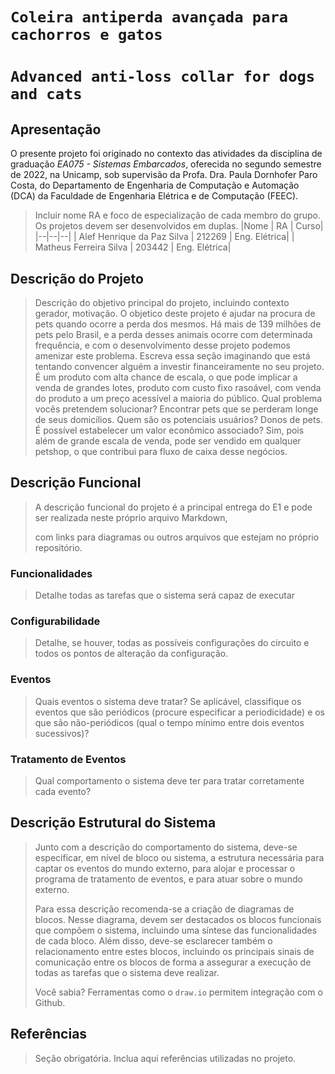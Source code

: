 # `Coleira antiperda avançada para cachorros e gatos`
# `Advanced anti-loss collar for dogs and cats`

## Apresentação

O presente projeto foi originado no contexto das atividades da disciplina de graduação *EA075 - Sistemas Embarcados*, 
oferecida no segundo semestre de 2022, na Unicamp, sob supervisão da Profa. Dra. Paula Dornhofer Paro Costa, do Departamento de Engenharia de Computação e Automação (DCA) da Faculdade de Engenharia Elétrica e de Computação (FEEC).

> Incluir nome RA e foco de especialização de cada membro do grupo. Os projetos devem ser desenvolvidos em duplas.
> |Nome  | RA | Curso|
> |--|--|--|
> | Alef Henrique da Paz Silva  | 212269  | Eng. Elétrica|
> | Matheus Ferreira Silva  | 203442  | Eng. Elétrica|


## Descrição do Projeto
> Descrição do objetivo principal do projeto, incluindo contexto gerador, motivação.
> O objetico deste projeto é ajudar na procura de pets quando ocorre a perda dos mesmos. Há mais de 139 milhões de pets pelo Brasil, e a perda desses animais ocorre com determinada frequência, e com o desenvolvimento desse projeto podemos amenizar este problema.
> Escreva essa seção imaginando que está tentando convencer alguém a investir financeiramente no seu projeto.
> É um produto com alta chance de escala, o que pode implicar a venda de grandes lotes, produto com custo fixo rasoável, com venda do produto a um preço acessível a maioria do público.
> Qual problema vocês pretendem solucionar?
> Encontrar pets que se perderam longe de seus domicílios.
> Quem são os potenciais usuários?
> Donos de pets.
> É possível estabelecer um valor econômico associado?
> Sim, pois além de grande escala de venda, pode ser vendido em qualquer petshop, o que contribui para fluxo de caixa desse negócios.


## Descrição Funcional
> A descrição funcional do projeto é a principal entrega do E1 e pode ser realizada neste próprio arquivo Markdown,
> 
> com links para diagramas ou outros arquivos que estejam no próprio repositório.

### Funcionalidades
> Detalhe todas as tarefas que o sistema será capaz de executar

### Configurabilidade
> Detalhe, se houver, todas as possíveis configurações do circuito e todos os pontos de alteração da configuração.

### Eventos
> Quais eventos o sistema deve tratar?
> Se aplicável, classifique os eventos que são periódicos (procure especificar a periodicidade) e os que são não-periódicos
> (qual o tempo mínimo entre dois eventos sucessivos)?

### Tratamento de Eventos
> Qual comportamento o sistema deve ter para tratar corretamente cada evento?

## Descrição Estrutural do Sistema
> Junto com a descrição do comportamento do sistema, deve-se especificar, em nível de bloco ou sistema, a estrutura necessária 
> para captar os eventos do mundo externo, para alojar e processar o programa de tratamento de eventos, e para atuar sobre o mundo externo.
>
> Para essa descrição recomenda-se a criação de diagramas de blocos.
> Nesse diagrama, devem ser destacados os blocos funcionais que compõem o sistema, incluindo uma síntese das funcionalidades de cada bloco.
> Além disso, deve-se esclarecer também o relacionamento entre estes blocos, incluindo os principais sinais de comunicação entre
> os blocos de forma a assegurar a execução de todas as tarefas que o sistema deve realizar.
> 
> Você sabia? Ferramentas como o `draw.io` permitem integração com o Github.
> 

## Referências
> Seção obrigatória. Inclua aqui referências utilizadas no projeto.
